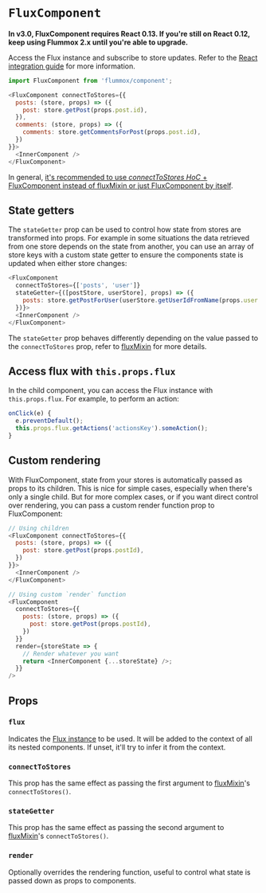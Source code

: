 `FluxComponent`
===============

**In v3.0, FluxComponent requires React 0.13. If you're still on React 0.12, keep using Flummox 2.x until you're able to upgrade.**

Access the Flux instance and subscribe to store updates. Refer to the [React integration guide](../guides/react-integration.md) for more information.


```js
import FluxComponent from 'flummox/component';

<FluxComponent connectToStores={{
  posts: (store, props) => ({
    post: store.getPost(props.post.id),
  }),
  comments: (store, props) => ({
    comments: store.getCommentsForPost(props.post.id),
  })
}}>
  <InnerComponent />
</FluxComponent>
```

In general, [it's recommended to use *connectToStores HoC* + FluxComponent instead of fluxMixin or just FluxComponent by itself](../guides/why-hoc-better-than-fluxcomponent.md).

State getters
-------------

The `stateGetter` prop can be used to control how state from stores are transformed into props. For example in some situations the data retrieved from one store depends on the state from another, you can use an array of store keys with a custom state getter to ensure the components state is updated when either store changes:

```js
<FluxComponent
  connectToStores={['posts', 'user']}
  stateGetter={([postStore, userStore], props) => ({
    posts: store.getPostForUser(userStore.getUserIdFromName(props.user.name))
  })}>
  <InnerComponent />
</FluxComponent>
```

The `stateGetter` prop behaves differently depending on the value passed to the `connectToStores` prop, refer to [fluxMixin](fluxmixin.md) for more details.


Access flux with `this.props.flux`
----------------------------------

In the child component, you can access the Flux instance with `this.props.flux`. For example, to perform an action:

```js
onClick(e) {
  e.preventDefault();
  this.props.flux.getActions('actionsKey').someAction();
}
```

Custom rendering
----------------

With FluxComponent, state from your stores is automatically passed as props to its children. This is nice for simple cases, especially when there's only a single child. But for more complex cases, or if you want direct control over rendering, you can pass a custom render function prop to FluxComponent:

```js
// Using children
<FluxComponent connectToStores={{
  posts: (store, props) => ({
    post: store.getPost(props.postId),
  })
}}>
  <InnerComponent />
</FluxComponent>

// Using custom `render` function
<FluxComponent
  connectToStores={{
    posts: (store, props) => ({
      post: store.getPost(props.postId),
    })
  }}
  render={storeState => {
    // Render whatever you want
    return <InnerComponent {...storeState} />;
  }}
/>
```

Props
-----

### `flux`

Indicates the [Flux instance](flux.md) to be used. It will be added to the context of all its nested components. If unset, it'll try to infer it from the context.

### `connectToStores`

This prop has the same effect as passing the first argument to [fluxMixin](fluxmixin.md)'s `connectToStores()`.

### `stateGetter`

This prop has the same effect as passing the second argument to [fluxMixin](fluxmixin.md)'s `connectToStores()`.

### `render`

Optionally overrides the rendering function, useful to control what state is passed down as props to components.
